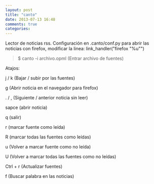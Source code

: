 ```yaml
---
layout: post
title: "canto"
date: 2013-07-13 16:48
comments: true
categories: 
---
```

Lector de noticias rss. Configuración en .canto/conf.py para abrir las noticias con firefox, modificar la linea: link_handler("firefox \"%u\"")

>$ canto -i archivo.opml (Entrar archivo de fuentes)

Atajos:

j / k (Bajar / subir por las fuentes)

g (Abrir noticia en el navegador para firefox)

. / , (Siguiente / anterior noticia sin leer)

sapce	 (abrir noticia)

q (salir)

r (marcar fuente como leída)

R (marcar todas las fuentes como leídas)

u (Volver a marcar fuente como no leída)

U (Volver a marcar todas las fuentes como no leídas)

Ctrl + r (Actualizar fuentes)

f (Buscar palabra en las noticias)

